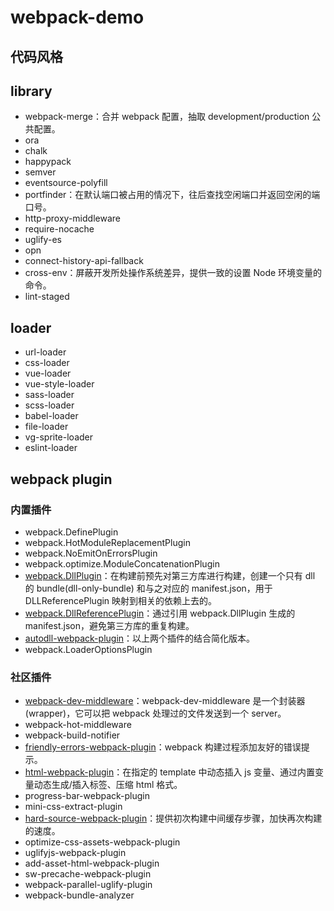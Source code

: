 # webpack-demo

## 代码风格

## library

- webpack-merge：合并 webpack 配置，抽取 development/production 公共配置。
- ora
- chalk
- happypack
- semver
- eventsource-polyfill
- portfinder：在默认端口被占用的情况下，往后查找空闲端口并返回空闲的端口号。
- http-proxy-middleware
- require-nocache
- uglify-es
- opn
- connect-history-api-fallback
- cross-env：屏蔽开发所处操作系统差异，提供一致的设置 Node 环境变量的命令。
- lint-staged

## loader

- url-loader
- css-loader
- vue-loader
- vue-style-loader
- sass-loader
- scss-loader
- babel-loader
- file-loader
- vg-sprite-loader
- eslint-loader

## webpack plugin

### 内置插件

- webpack.DefinePlugin
- webpack.HotModuleReplacementPlugin
- webpack.NoEmitOnErrorsPlugin
- webpack.optimize.ModuleConcatenationPlugin
- [webpack.DllPlugin](https://webpack.docschina.org/plugins/dll-plugin/)：在构建前预先对第三方库进行构建，创建一个只有 dll 的 bundle(dll-only-bundle) 和与之对应的 manifest.json，用于 DLLReferencePlugin 映射到相关的依赖上去的。
- [webpack.DllReferencePlugin](https://webpack.docschina.org/plugins/dll-plugin/)：通过引用 webpack.DllPlugin 生成的 manifest.json，避免第三方库的重复构建。
- [autodll-webpack-plugin](https://github.com/asfktz/autodll-webpack-plugin)：以上两个插件的结合简化版本。
- webpack.LoaderOptionsPlugin

### 社区插件

- [webpack-dev-middleware](https://github.com/webpack/webpack-dev-middleware)：webpack-dev-middleware 是一个封装器(wrapper)，它可以把 webpack 处理过的文件发送到一个 server。
- webpack-hot-middleware
- webpack-build-notifier
- [friendly-errors-webpack-plugin](https://www.npmjs.com/package/friendly-errors-webpack-plugin)：webpack 构建过程添加友好的错误提示。
- [html-webpack-plugin](https://github.com/jantimon/html-webpack-plugin#options)：在指定的 template 中动态插入 js 变量、通过内置变量动态生成/插入标签、压缩 html 格式。
- progress-bar-webpack-plugin
- mini-css-extract-plugin
- [hard-source-webpack-plugin](https://github.com/mzgoddard/hard-source-webpack-plugin)：提供初次构建中间缓存步骤，加快再次构建的速度。
- optimize-css-assets-webpack-plugin
- uglifyjs-webpack-plugin
- add-asset-html-webpack-plugin
- sw-precache-webpack-plugin
- webpack-parallel-uglify-plugin
- webpack-bundle-analyzer

